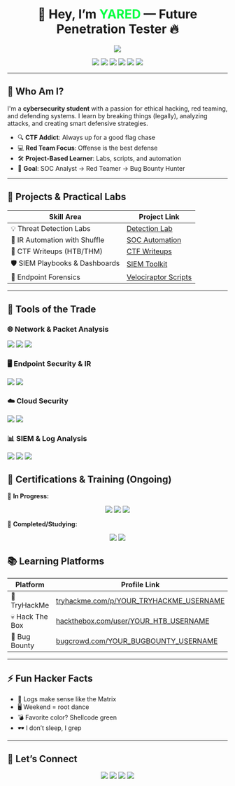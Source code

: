 <h1 align="center">👋 Hey, I’m <span style="color:#00FF41;">YARED</span> — Future Penetration Tester 🔥</h1>

<p align="center">
  <img src="https://readme-typing-svg.herokuapp.com?font=Fira+Code&size=22&duration=3000&pause=500&color=00FF41&center=true&width=500&lines=Cybersecurity+Student;CTF+Player+%7C+Red+Teamer+in+Training;Ethical+Hacker+%7C+SOC+Analyst;Always+learning+%F0%9F%92%AA%F0%9F%9A%80" />
</p>

<p align="center">
  <a href="mailto:your.email@example.com"><img src="https://img.shields.io/badge/-Email-D14836?style=for-the-badge&logo=gmail&logoColor=white" /></a>
  <a href="https://linkedin.com/in/YOUR_LINKEDIN_USERNAME"><img src="https://img.shields.io/badge/-LinkedIn-0072b1?style=for-the-badge&logo=linkedin&logoColor=white" /></a>
  <a href="https://tryhackme.com/p/YOUR_TRYHACKME_USERNAME"><img src="https://img.shields.io/badge/-TryHackMe-EF1A1A?style=for-the-badge&logo=tryhackme&logoColor=white" /></a>
  <a href="https://www.hackthebox.com/user/YOUR_HTB_USERNAME"><img src="https://img.shields.io/badge/-HackTheBox-9FEF00?style=for-the-badge&logo=hackthebox&logoColor=black" /></a>
  <a href="https://bugcrowd.com/YOUR_BUGBOUNTY_USERNAME"><img src="https://img.shields.io/badge/-Bugcrowd-FF6600?style=for-the-badge&logo=bugcrowd&logoColor=white" /></a>
  <a href="https://github.com/YOUR_PROFILE"><img src="https://img.shields.io/badge/-GitHub-181717?style=for-the-badge&logo=github&logoColor=white" /></a>
</p>

---

## 🧠 Who Am I?
I'm a **cybersecurity student** with a passion for ethical hacking, red teaming, and defending systems. I learn by breaking things (legally), analyzing attacks, and creating smart defensive strategies.

- 🔍 **CTF Addict**: Always up for a good flag chase  
- 💻 **Red Team Focus**: Offense is the best defense  
- 🛠️ **Project-Based Learner**: Labs, scripts, and automation  
- 🚀 **Goal**: SOC Analyst → Red Teamer → Bug Bounty Hunter

---

## 🚀 Projects & Practical Labs

| Skill Area                          | Project Link                                                   |
|------------------------------------|----------------------------------------------------------------|
| 💡 Threat Detection Labs           | [Detection Lab]([https://github.com/clong/DetectionLab](https://github.com/Yaredo48/Detection-Lab/edit/main/README.md))         |
| 🤖 IR Automation with Shuffle      | [SOC Automation](https://github.com/YOUR_PROFILE/SOC-Automation) |
| 🔐 CTF Writeups (HTB/THM)          | [CTF Writeups](https://github.com/YOUR_PROFILE/CTF-Writeups)   |
| 🛡️ SIEM Playbooks & Dashboards    | [SIEM Toolkit](https://github.com/YOUR_PROFILE/SIEM-Playbooks) |
| 🔬 Endpoint Forensics              | [Velociraptor Scripts](https://github.com/YOUR_PROFILE/IR-Kit) |

---

## 🧰 Tools of the Trade

### 🌐 Network & Packet Analysis
<img src="https://img.shields.io/badge/-Wireshark-1679A7?style=for-the-badge&logo=wireshark&logoColor=white" />
<img src="https://img.shields.io/badge/-Suricata-EF3B2D?style=for-the-badge&logo=suricata&logoColor=white" />
<img src="https://img.shields.io/badge/-Zeek-FF7733?style=for-the-badge&logo=zeek&logoColor=white" />

### 🖥️ Endpoint Security & IR
<img src="https://img.shields.io/badge/-Velociraptor-4B275F?style=for-the-badge&logo=Velociraptor&logoColor=white" />
<img src="https://img.shields.io/badge/-Microsoft_Defender_for_Endpoint-00A4EF?style=for-the-badge&logo=microsoft&logoColor=white" />

### ☁️ Cloud Security
<img src="https://img.shields.io/badge/-AWS-FF9900?style=for-the-badge&logo=amazonaws&logoColor=white" />
<img src="https://img.shields.io/badge/-Google_Cloud-4285F4?style=for-the-badge&logo=googlecloud&logoColor=white" />

### 📊 SIEM & Log Analysis
<img src="https://img.shields.io/badge/-Microsoft_Sentinel-0078D4?style=for-the-badge&logo=microsoft&logoColor=white" />
<img src="https://img.shields.io/badge/-Splunk-000000?style=for-the-badge&logo=splunk&logoColor=white" />
<img src="https://img.shields.io/badge/-Elastic_Search-005571?style=for-the-badge&logo=elastic&logoColor=white" />


## 📜 Certifications & Training (Ongoing)

🎯 **In Progress:**  
<p align="center">
  <img src="https://img.shields.io/badge/-CISSP%20(Training)-003366?style=for-the-badge&logo=ISC2&logoColor=white" />
  <img src="https://img.shields.io/badge/-CDSA%20(Student)-006400?style=for-the-badge&logoColor=white" />
  <img src="https://img.shields.io/badge/-CCD%20(Student)-000080?style=for-the-badge&logoColor=white" />
</p>

📘 **Completed/Studying:**  
<p align="center">
  <img src="https://img.shields.io/badge/-CompTIA%20Network%2B-007ACC?style=for-the-badge&logo=CompTIA&logoColor=white" />
  <img src="https://img.shields.io/badge/-CompTIA%20A%2B-4D4D4D?style=for-the-badge&logo=CompTIA&logoColor=white" />
</p>






## 📚 Learning Platforms

| Platform     | Profile Link |
|--------------|--------------|
| 🏁 TryHackMe  | [tryhackme.com/p/YOUR_TRYHACKME_USERNAME](https://tryhackme.com/p/YOUR_TRYHACKME_USERNAME) |
| 💀 Hack The Box | [hackthebox.com/user/YOUR_HTB_USERNAME](https://www.hackthebox.com/user/YOUR_HTB_USERNAME) |
| 🐞 Bug Bounty | [bugcrowd.com/YOUR_BUGBOUNTY_USERNAME](https://bugcrowd.com/YOUR_BUGBOUNTY_USERNAME) |

---

## ⚡ Fun Hacker Facts

- 🧠 Logs make sense like the Matrix  
- 🖥️ Weekend = root dance  
- 💣 Favorite color? Shellcode green  
- 🕶️ I don’t sleep, I grep

---

## 🤝 Let’s Connect

<p align="center">
  <a href="mailto:your.email@example.com"><img src="https://img.shields.io/badge/-Email-D14836?style=for-the-badge&logo=gmail&logoColor=white" /></a>
  <a href="https://linkedin.com/in/YOUR_LINKEDIN_USERNAME"><img src="https://img.shields.io/badge/-LinkedIn-0072b1?style=for-the-badge&logo=linkedin&logoColor=white" /></a>
  <a href="https://t.me/YOUR_TELEGRAM_USERNAME"><img src="https://img.shields.io/badge/-Telegram-26A5E4?style=for-the-badge&logo=telegram&logoColor=white" /></a>
  <a href="https://twitter.com/YOUR_TWITTER_HANDLE"><img src="https://img.shields.io/badge/-Twitter-1DA1F2?style=for-the-badge&logo=twitter&logoColor=white" /></a>
</p>
